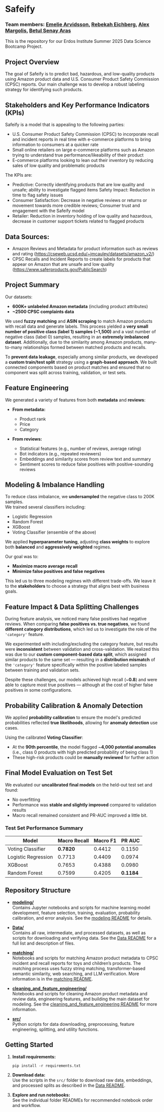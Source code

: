 # Safeify
### Team members: [Emelie Arvidsson](https://github.com/EmmiArwid), [Rebekah Eichberg](https://github.com/rebekah-eichberg), [Alex Margolis](https://github.com/almargo), [Betul Senay Aras](https://github.com/betsenara) 

This is the repository for our Erdos Institute Summer 2025 Data Science Bootcamp Project.


## Project Overview

The goal of Safeify is to predict bad, hazardous, and low-quality products using Amazon product data and U.S. Consumer Product Safety Commission (CPSC) reports. Our main challenge was to develop a robust labeling strategy for identifying such products. 

## Stakeholders and Key Performance Indicators (KPIs)
Safeify is a model that is appealing to the following parties: 
- U.S. Consumer Product Safety Commission (CPSC) to incorporate recall and incident reports in real time with e-commerce platforms to bring information to consumers at a quicker rate
- Small online retailers on large e-commerce platforms such as Amazon trying to understand true performance/likeability of their product
- E-commerce platforms looking to lean out their inventory by reducing sales of low quality and problematic products

The KPIs are:
- Predictive: Correctly identifying products that are low quality and unsafe; ability to investigate flagged items
Safety Impact: Reduction in time to flag safety issues 
- Consumer Satisfaction: Decrease in negative reviews or returns or movement towards more credible reviews; Consumer trust and engagement with the Safeify model
- Retailer: Reduction in inventory holding of low quality and hazardous, decrease in customer support tickets related to flagged products

## Data Sources:
- Amazon Reviews and Metadata for product information such as reviews and rating (https://cseweb.ucsd.edu/~jmcauley/datasets/amazon_v2/)
- CPSC Recalls and Incident Reports to create labels for products that appear on Amazon that are unsafe and low quality (https://www.saferproducts.gov/PublicSearch)

## Project Summary

Our datasets:  
- **600K+ unlabeled Amazon metadata** (including product attributes)  
- **~2500 CPSC complaints data**

We used **fuzzy matching** and **ASIN scraping** to match Amazon products with recall data and generate labels. This process yielded a **very small number of positive class (label 1) samples (~1,500)** and a vast number of negative class (label 0) samples, resulting in an **extremely imbalanced dataset**. Additionally, due to the similarity among Amazon products, many-to-many relationships formed between matched products and recalls.

To **prevent data leakage**, especially among similar products, we developed a **custom train/test split** strategy using a **graph-based approach**. We built connected components based on product matches and ensured that no component was split across training, validation, or test sets.



## Feature Engineering

We generated a variety of features from both **metadata** and **reviews**:

- **From metadata:**
  - Product rank
  - Price
  - Category

- **From reviews:**
  - Statistical features (e.g., number of reviews, average rating)
  - Bot indicators (e.g., repeated reviewers)
  - Embeddings and similarity scores from review text and summary
  - Sentiment scores to reduce false positives with positive-sounding reviews



## Modeling & Imbalance Handling

To reduce class imbalance, we **undersampled** the negative class to 200K samples.  
We trained several classifiers including:

- Logistic Regression  
- Random Forest  
- XGBoost  
- Voting Classifier (ensemble of the above)

We applied **hyperparameter tuning**, adjusting **class weights** to explore both **balanced** and **aggressively weighted** regimes.

Our goal was to:
- **Maximize macro average recall**
- **Minimize false positives and false negatives**

This led us to three modeling regimes with different trade-offs. We leave it to the **stakeholders** to choose a strategy that aligns best with business goals.



## Feature Impact & Data Splitting Challenges

During feature analysis, we noticed many false positives had negative reviews. When comparing **false positives vs. true negatives**, we found **different category distributions**, which led us to investigate the role of the `'category'` feature.

We experimented with including/excluding the category feature, but results were **inconsistent** between validation and cross-validation. We realized this was due to our **custom component-based data split**, which assigned similar products to the same set — resulting in a **distribution mismatch** of the `'category'` feature specifically within the positive labeled samples between training and validation sets.

Despite these challenges, our models achieved high recall (~**0.8**) and were able to capture most true positives — although at the cost of higher false positives in some configurations.



## Probability Calibration & Anomaly Detection

We applied **probability calibration** to ensure the model's predicted probabilities reflected **true likelihoods**, allowing for **anomaly detection** use cases.

Using the calibrated **Voting Classifier**:
- At the **90th percentile**, the model flagged ~**4,000 potential anomalies** (i.e., class 0 products with high predicted probability of being class 1)
- These high-risk products could be **manually reviewed** for further action



## Final Model Evaluation on Test Set

We evaluated our **uncalibrated final models** on the held-out test set and found:

- No overfitting
- Performance was **stable and slightly improved** compared to validation results
- Macro recall remained consistent and PR-AUC improved a little bit.

### Test Set Performance Summary

| Model                | Macro Recall | Macro F1  | PR AUC    |
|----------------------|--------------|-----------|-----------|
| Voting Classifier    | **0.7820**   | 0.4412    | 0.1150    |
| Logistic Regression  | 0.7713       | 0.4409    | 0.0974    |
| XGBoost              | 0.7653       | 0.4388    | 0.0980    |
| Random Forest        | 0.7599       | 0.4205    | **0.1184** |


## Repository Structure

- **[modeling/](modeling/)**  
  Contains Jupyter notebooks and scripts for machine learning model development, feature selection, training, evaluation, probability calibration, and error analysis. See the [modeling README](modeling/ReadMe.md) for details.

- **[Data/](Data/)**  
  Contains all raw, intermediate, and processed datasets, as well as scripts for downloading and verifying data. See the [Data README](Data/README.md) for a full list and description of files.

- **[matching/](matching/)**  
  Notebooks and scripts for matching Amazon product metadata to CPSC incident and recall reports for toys and children’s products. The matching process uses fuzzy string matching, transformer-based semantic similarity, web searching, and LLM verification. More information is in the [matching README](matching/README.md).

- **[cleaning_and_feature_engineering/](cleaning_and_feature_engineering/)**  
  Notebooks and scripts for cleaning Amazon product metadata and review data, engineering features, and building the main dataset for modeling. See the [cleaning_and_feature_engineering README](cleaning_and_feature_engineering/README.md) for more information.

- **[src/](src/)**  
  Python scripts for data downloading, preprocessing, feature engineering, splitting, and utility functions.

## Getting Started

1. **Install requirements:**  
   ```
   pip install -r requirements.txt
   ```

2. **Download data:**  
   Use the scripts in the `src/` folder to download raw data, embeddings, and processed splits as described in the [Data README](Data/README.md).

3. **Explore and run notebooks:**  
   See the individual folder READMEs for recommended notebook order and workflow.
